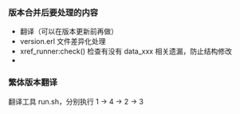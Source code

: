 ### 版本合并后要处理的内容
- 翻译（可以在版本更新前再做）
- version.erl 文件差异化处理
- xref_runner:check() 检查有没有 data_xxx 相关遗漏，防止结构修改
- 

### 繁体版本翻译
翻译工具 run.sh，分别执行 1 -> 4 -> 2 -> 3

